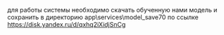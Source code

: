 для работы системы необходимо скачать обученную нами модель и 
сохранить в директорию app\services\model_save70
по ссылке https://disk.yandex.ru/d/qxhq2iXidjSnCg
